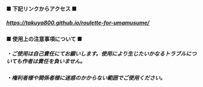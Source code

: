 #### ■ 下記リンクからアクセス ■
##### https://takuya800.github.io/roulette-for-umamusume/

#### ■ 使用上の注意事項について ■
##### ・ご使用は自己責任にてお願いします。使用により生じたいかなるトラブルについても作者は責任を負いません。
##### ・権利者様や関係者様に迷惑のかからない範囲でご使用ください。
